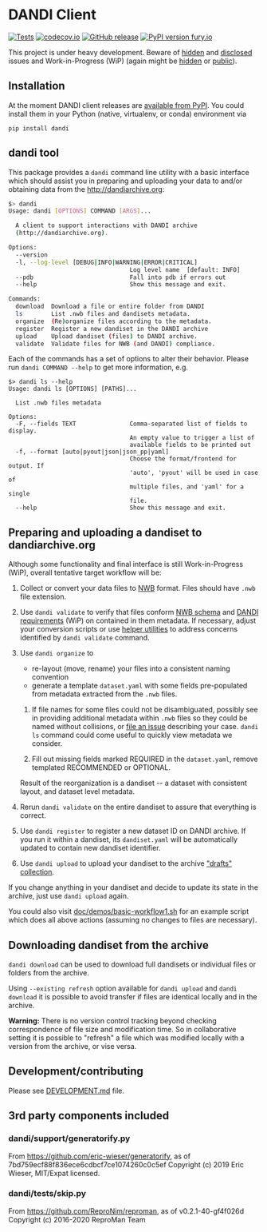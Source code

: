 # DANDI Client

[![Tests](https://github.com/dandi/dandi-cli/workflows/Tests/badge.svg)](https://github.com/dandi/dandi-cli/actions?query=workflow%3ATests)
[![codecov.io](https://codecov.io/github/dandi/dandi-cli/coverage.svg?branch=master)](https://codecov.io/github/dandi/dandi-cli?branch=master)
[![GitHub release](https://img.shields.io/github/release/dandi/dandi-cli.svg)](https://GitHub.com/dandi/dandi-cli/releases/)
[![PyPI version fury.io](https://badge.fury.io/py/dandi.svg)](https://pypi.python.org/pypi/dandi/)

This project is under heavy development.  Beware of [hidden](I-wish-we-knew) and
[disclosed](https://github.com/dandi/dandi-cli/issues) issues and
Work-in-Progress (WiP) (again might be [hidden](still-on-the-laptop-only) or
[public](https://github.com/dandi/dandi-cli/pulls)).

## Installation

At the moment DANDI client releases are [available from PyPI](https://pypi.org/project/dandi).  You could
install them in your Python (native, virtualenv, or conda) environment via

    pip install dandi

## dandi tool

This package provides a `dandi` command line utility with a basic interface
which should assist you in preparing and uploading your data to and/or obtaining
data from the http://dandiarchive.org:

```bash
$> dandi
Usage: dandi [OPTIONS] COMMAND [ARGS]...

  A client to support interactions with DANDI archive
  (http://dandiarchive.org).

Options:
  --version
  -l, --log-level [DEBUG|INFO|WARNING|ERROR|CRITICAL]
                                  Log level name  [default: INFO]
  --pdb                           Fall into pdb if errors out
  --help                          Show this message and exit.

Commands:
  download  Download a file or entire folder from DANDI
  ls        List .nwb files and dandisets metadata.
  organize  (Re)organize files according to the metadata.
  register  Register a new dandiset in the DANDI archive
  upload    Upload dandiset (files) to DANDI archive.
  validate  Validate files for NWB (and DANDI) compliance.
```

Each of the commands has a set of options to alter their behavior.  Please run
`dandi COMMAND --help` to get more information, e.g.

```
$> dandi ls --help
Usage: dandi ls [OPTIONS] [PATHS]...

  List .nwb files metadata

Options:
  -F, --fields TEXT               Comma-separated list of fields to display.
                                  An empty value to trigger a list of
                                  available fields to be printed out
  -f, --format [auto|pyout|json|json_pp|yaml]
                                  Choose the format/frontend for output. If
                                  'auto', 'pyout' will be used in case of
                                  multiple files, and 'yaml' for a single
                                  file.
  --help                          Show this message and exit.
```

## Preparing and uploading a dandiset to dandiarchive.org

Although some functionality and final interface is still Work-in-Progress (WiP),
overall tentative target workflow will be:

1. Collect or convert your data files to [NWB](https://www.nwb.org) format.
   Files should have `.nwb` file extension.
2. Use `dandi validate` to verify that files conform
   [NWB schema](https://github.com/NeurodataWithoutBorders/nwb-schema/) and
   [DANDI requirements](TODO) (WiP) on contained in them metadata.
   If necessary, adjust your conversion scripts or use
   [helper utilities](TODO) to address concerns identified by `dandi validate`
   command.
3. Use `dandi organize` to

   - re-layout (move, rename) your files into a consistent naming convention
   - generate a template `dataset.yaml` with some fields pre-populated from
     metadata extracted from the `.nwb` files.

   1. If file names for some files could not be disambiguated, possibly see in
   providing additional metadata within `.nwb` files so they could be named
   without collisions, or
   [file an issue](https://github.com/dandi/dandi-cli/issues) describing your case.
   `dandi ls` command could come useful to quickly view metadata we consider.

   2. Fill out missing fields marked REQUIRED in the `dataset.yaml`, remove templated
   RECOMMENDED or OPTIONAL.

   Result of the reorganization is a dandiset -- a dataset with consistent layout,
   and dataset level metadata.

4. Rerun `dandi validate` on the entire dandiset to assure that everything is
   correct.
5. Use `dandi register` to register a new dataset ID on DANDI archive.  If you
   run it within a dandiset, its `dandiset.yaml` will be automatically updated
   to contain new dandiset identifier.
6. Use `dandi upload` to upload your dandiset to the archive
   ["drafts" collection](https://gui.dandiarchive.org/#/collection/5e59bb0af19e820ab6ea6c62).

If you change anything in your dandiset and decide to update its state in the
archive, just use `dandi upload` again.

You could also visit [doc/demos/basic-workflow1.sh](./doc/demos/basic-workflow1.sh) for an example script
which does all above actions (assuming no changes to files are necessary).


## Downloading dandiset from the archive

`dandi download` can be used to download full dandisets or individual files or
folders from the archive.

Using `--existing refresh` option available for
`dandi upload` and `dandi download` it is possible to avoid transfer if files
are identical locally and in the archive.

**Warning:**  There is no version control tracking beyond checking correspondence
of file size and modification time.  So in collaborative setting it is possible
to "refresh" a file which was modified locally with a version from the archive,
or vise versa.


## Development/contributing

Please see [DEVELOPMENT.md](./DEVELOPMENT.md) file.

## 3rd party components included

### dandi/support/generatorify.py

From https://github.com/eric-wieser/generatorify, as of 7bd759ecf88f836ece6cdbcf7ce1074260c0c5ef
Copyright (c) 2019 Eric Wieser, MIT/Expat licensed.

### dandi/tests/skip.py

From https://github.com/ReproNim/reproman, as of v0.2.1-40-gf4f026d
Copyright (c) 2016-2020  ReproMan Team
